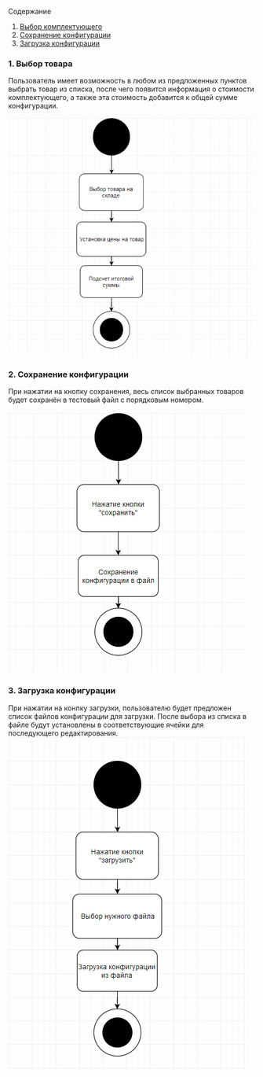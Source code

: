  Содержание
1. [Выбор комплектующего](#1)
2. [Сохранение конфигурации](#2)
3. [Загрузка конфигурации](#3)

### 1. Выбор товара<a name="1"></a>
Пользователь имеет возможность в любом из предложенных пунктов выбрать товар из списка, после чего появится информация о стоимости комплектующего, а также эта стоимость добавится к общей сумме конфигурации.

![Выбор комплектующего](https://github.com/DmitriyBoss/tritpoDmitriy/blob/master/LABwork3/Screenshot_4.png)

### 2. Сохранение конфигурации<a name="2"></a>
При нажатии на кнопку сохранения, весь список выбранных товаров будет сохранён в тестовый файл с порядковым номером.

![Сохранение конфигурации](https://github.com/DmitriyBoss/tritpoDmitriy/blob/master/LABwork3/Screenshot_2.png)
  
### 3. Загрузка конфигурации<a name="3"></a>
При нажатии на конпку загрузки, пользователю будет предложен список файлов конфигурации для загрузки. После выбора  из списка в файле будут установлены в соответствующие ячейки для последующего редактирования.
![Загрузка конфигурации](https://github.com/DmitriyBoss/tritpoDmitriy/blob/master/LABwork3/Screenshot_1.png)
